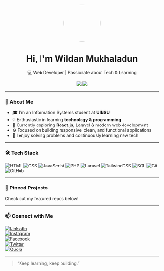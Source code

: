 <p align="center">
  <img src="https://avatars.githubusercontent.com/u/000000?v=4" width="120" style="border-radius: 50%" />
</p>

<h1 align="center">Hi, I'm Wildan Mukhaladun</h1>
<p align="center">💻 Web Developer | Passionate about Tech & Learning</p>

<p align="center">
  <img src="https://img.shields.io/badge/Code-Passion-red?style=flat&logo=visualstudiocode&logoColor=white" />
  <img src="https://img.shields.io/badge/Tech-Lover-informational?style=flat&logo=code&logoColor=white" />
</p>

---

### 🚀 About Me
- 🎓 I'm an Information Systems student at **UINSU**  
- 💡 Enthusiastic in learning **technology & programming**
- 🔭 Currently exploring **React.js**, Laravel & modern web development
- ⚙️ Focused on building responsive, clean, and functional applications
- 🧠 I enjoy solving problems and continuously learning new tech

---

### 🛠 Tech Stack
![HTML](https://img.shields.io/badge/-HTML5-E34F26?style=flat&logo=html5&logoColor=white)
![CSS](https://img.shields.io/badge/-CSS3-1572B6?style=flat&logo=css3)
![JavaScript](https://img.shields.io/badge/-JavaScript-F7DF1E?style=flat&logo=javascript&logoColor=black)
![PHP](https://img.shields.io/badge/-PHP-777BB4?style=flat&logo=php&logoColor=white)
![Laravel](https://img.shields.io/badge/-Laravel-F55247?style=flat&logo=laravel&logoColor=white)
![TailwindCSS](https://img.shields.io/badge/-Tailwind-38B2AC?style=flat&logo=tailwindcss)
![SQL](https://img.shields.io/badge/-SQL-4479A1?style=flat&logo=mysql&logoColor=white)
![Git](https://img.shields.io/badge/-Git-F05032?style=flat&logo=git&logoColor=white)
![GitHub](https://img.shields.io/badge/-GitHub-181717?style=flat&logo=github)

---

### 📌 Pinned Projects
Check out my featured repos below!

---

### 📫 Connect with Me
[![LinkedIn](https://img.shields.io/badge/-LinkedIn-blue?style=flat&logo=linkedin)](https://www.linkedin.com/in/wildan-mukhaladun)  
[![Instagram](https://img.shields.io/badge/-Instagram-E4405F?style=flat&logo=instagram&logoColor=white)](https://www.instagram.com/yourusername)  
[![Facebook](https://img.shields.io/badge/-Facebook-1877F2?style=flat&logo=facebook&logoColor=white)](https://www.facebook.com/yourusername)  
[![Twitter](https://img.shields.io/badge/-X-black?style=flat&logo=twitter&logoColor=white)](https://twitter.com/yourusername)  
[![Quora](https://img.shields.io/badge/-Quora-B92B27?style=flat&logo=quora&logoColor=white)](https://www.quora.com/profile/yourusername)

---

> “Keep learning, keep building.”
